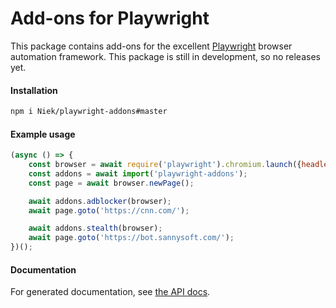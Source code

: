 # Add-ons for Playwright

This package contains add-ons for the excellent [Playwright](https://github.com/microsoft/playwright/) browser automation framework. This package is still in development, so no releases yet.

#### Installation
```bash
npm i Niek/playwright-addons#master
```

#### Example usage
```js
(async () => {
    const browser = await require('playwright').chromium.launch({headless: false}); // or: firefox, webkit
    const addons = await import('playwright-addons');
    const page = await browser.newPage();

    await addons.adblocker(browser);
    await page.goto('https://cnn.com/');

    await addons.stealth(browser);
    await page.goto('https://bot.sannysoft.com/');
})();
```

#### Documentation
For generated documentation, see [the API docs](/api.md).